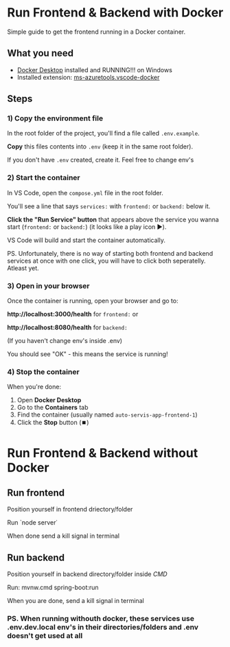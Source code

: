 # Run Frontend & Backend with Docker

Simple guide to get the frontend running in a Docker container.

## What you need

- [Docker Desktop](https://www.docker.com/products/docker-desktop/) installed and RUNNING!!! on Windows
- Installed extension: [ms-azuretools.vscode-docker](https://marketplace.visualstudio.com/items?itemName=ms-azuretools.vscode-docker)

## Steps

### 1) Copy the environment file

In the root folder of the project, you'll find a file called `.env.example`.

**Copy** this files contents into `.env` (keep it in the same root folder).

If you don't have `.env` created, create it. Feel free to change env's

### 2) Start the container

In VS Code, open the `compose.yml` file in the root folder.

You'll see a line that says `services:` with `frontend:` or `backend:` below it.

**Click the "Run Service" button** that appears above the service you wanna start (`frontend:` or `backend:`) (it looks like a play icon ▶️).

VS Code will build and start the container automatically.

PS. Unfortunately, there is no way of starting both frontend and backend services at once with one click, you will have to click both seperatelly. Atleast yet.

### 3) Open in your browser

Once the container is running, open your browser and go to:

**http://localhost:3000/health** for `frontend:` or

**http://localhost:8080/health** for `backend:`

(If you haven't change env's inside .env)

You should see "OK" - this means the service is running!

### 4) Stop the container

When you're done:

1. Open **Docker Desktop**
2. Go to the **Containers** tab
3. Find the container (usually named `auto-servis-app-frontend-1`)
4. Click the **Stop** button (⏹️)

# Run Frontend & Backend without Docker

## Run frontend

Position yourself in frontend driectory/folder

Run `node server˙

When done send a kill signal in terminal

## Run backend

Position yourself in backend directory/folder inside _CMD_

Run: mvnw.cmd spring-boot:run

When you are done, send a kill signal in terminal

### PS. When running withouth docker, these services use .env.dev.local env's in their directories/folders and .env doesn't get used at all
